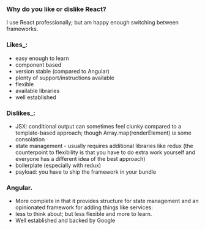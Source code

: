 ### Why do you like or dislike React?
I use React professionally; but am happy enough switching between frameworks.

### Likes_:
-   easy enough to learn
-   component based
-   version stable (compared to Angular)
-   plenty of support/instructions available
-   flexible
-   available libraries
-   well established

### Dislikes_:
-   JSX: conditional output can sometimes feel clunky compared to a template-based approach; though Array.map(renderElement)  _is_  some consolation
-   state management - usually requires additional libraries like redux (the counterpoint to flexibility is that you have to do extra work yourself and everyone has a different idea of the best approach)
-   boilerplate (especially with redux)
-   payload: you have to ship the framework in your bundle
### Angular. 
- More complete in that it provides structure for state management and an opinionated framework for adding things like services: 
- less to think about; but less flexible and more to learn. 
- Well established and backed by Google
<!--stackedit_data:
eyJoaXN0b3J5IjpbMTU2ODUxNzgyNl19
-->
